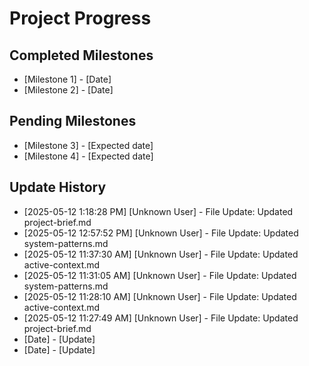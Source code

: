 # Project Progress

## Completed Milestones
- [Milestone 1] - [Date]
- [Milestone 2] - [Date]

## Pending Milestones
- [Milestone 3] - [Expected date]
- [Milestone 4] - [Expected date]

## Update History

- [2025-05-12 1:18:28 PM] [Unknown User] - File Update: Updated project-brief.md
- [2025-05-12 12:57:52 PM] [Unknown User] - File Update: Updated system-patterns.md
- [2025-05-12 11:37:30 AM] [Unknown User] - File Update: Updated active-context.md
- [2025-05-12 11:31:05 AM] [Unknown User] - File Update: Updated system-patterns.md
- [2025-05-12 11:28:10 AM] [Unknown User] - File Update: Updated active-context.md
- [2025-05-12 11:27:49 AM] [Unknown User] - File Update: Updated project-brief.md
- [Date] - [Update]
- [Date] - [Update]
